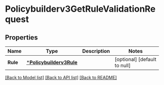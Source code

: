 # Policybuilderv3GetRuleValidationRequest

## Properties
Name | Type | Description | Notes
------------ | ------------- | ------------- | -------------
**Rule** | [***Policybuilderv3Rule**](policybuilderv3Rule.md) |  | [optional] [default to null]

[[Back to Model list]](../README.md#documentation-for-models) [[Back to API list]](../README.md#documentation-for-api-endpoints) [[Back to README]](../README.md)

